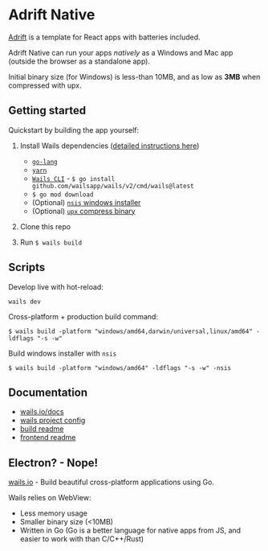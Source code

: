 # Adrift Native

[Adrift](https://github.com/hmerritt/adrift) is a template for React apps with batteries included.

Adrift Native can run your apps _natively_ as a Windows and Mac app (outside the browser as a standalone app).

Initial binary size (for Windows) is less-than 10MB, and as low as **3MB** when compressed with upx.

## Getting started

Quickstart by building the app yourself:

1.  Install Wails dependencies ([detailed instructions here](https://wails.io/docs/gettingstarted/installation))

    -   [`go-lang`](https://go.dev/dl/)
    -   [`yarn`](https://yarnpkg.com/getting-started/install)
    -   [`Wails CLI`](https://wails.io/docs/gettingstarted/installation/#installing-wails) - `$ go install github.com/wailsapp/wails/v2/cmd/wails@latest`
    -   `$ go mod download`
    -   (Optional) [`nsis` windows installer](https://sourceforge.net/projects/nsis/)
    -   (Optional) [`upx` compress binary](https://upx.github.io/)

2.  Clone this repo
3.  Run `$ wails build`

## Scripts

Develop live with hot-reload:

```
wails dev
```

Cross-platform + production build command:

```
$ wails build -platform "windows/amd64,darwin/universal,linux/amd64" -ldflags "-s -w"
```

Build windows installer with `nsis`

```
$ wails build -platform "windows/amd64" -ldflags "-s -w" -nsis
```

## Documentation

-   [wails.io/docs](https://wails.io/docs)
-   [wails project config](https://wails.io/docs/reference/project-config)
-   [build readme](build/README.md)
-   [frontend readme](frontend/README.md)

## Electron? - Nope!

[wails.io](https://wails.io) - Build beautiful cross-platform applications using Go.

Wails relies on WebView:

-   Less memory usage
-   Smaller binary size (<10MB)
-   Written in Go (Go is a better language for native apps from JS, and easier to work with than C/C++/Rust)
